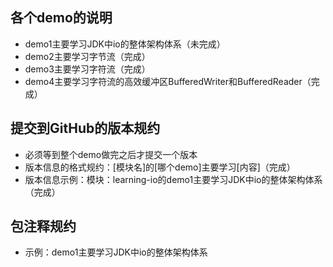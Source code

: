 ## 各个demo的说明
- demo1主要学习JDK中io的整体架构体系（未完成）
- demo2主要学习字节流（完成）
- demo3主要学习字符流（完成）
- demo4主要学习字符流的高效缓冲区BufferedWriter和BufferedReader（完成）



## 提交到GitHub的版本规约
- 必须等到整个demo做完之后才提交一个版本
- 版本信息的格式规约：[模块名]的[哪个demo]主要学习[内容]（完成）
- 版本信息示例：模块：learning-io的demo1主要学习JDK中io的整体架构体系（完成）



## 包注释规约
- 示例：demo1主要学习JDK中io的整体架构体系
